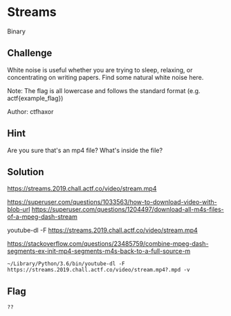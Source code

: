 # Streams
Binary

## Challenge 
White noise is useful whether you are trying to sleep, relaxing, or concentrating on writing papers. Find some natural white noise here.

Note: The flag is all lowercase and follows the standard format (e.g. actf{example_flag})

Author: ctfhaxor

## Hint
Are you sure that's an mp4 file? What's inside the file?

## Solution


https://streams.2019.chall.actf.co/video/stream.mp4

https://superuser.com/questions/1033563/how-to-download-video-with-blob-url
https://superuser.com/questions/1204497/download-all-m4s-files-of-a-mpeg-dash-stream


youtube-dl -F https://streams.2019.chall.actf.co/video/stream.mp4



https://stackoverflow.com/questions/23485759/combine-mpeg-dash-segments-ex-init-mp4-segments-m4s-back-to-a-full-source-m


	~/Library/Python/3.6/bin/youtube-dl -F https://streams.2019.chall.actf.co/video/stream.mp4?.mpd -v


## Flag

	??